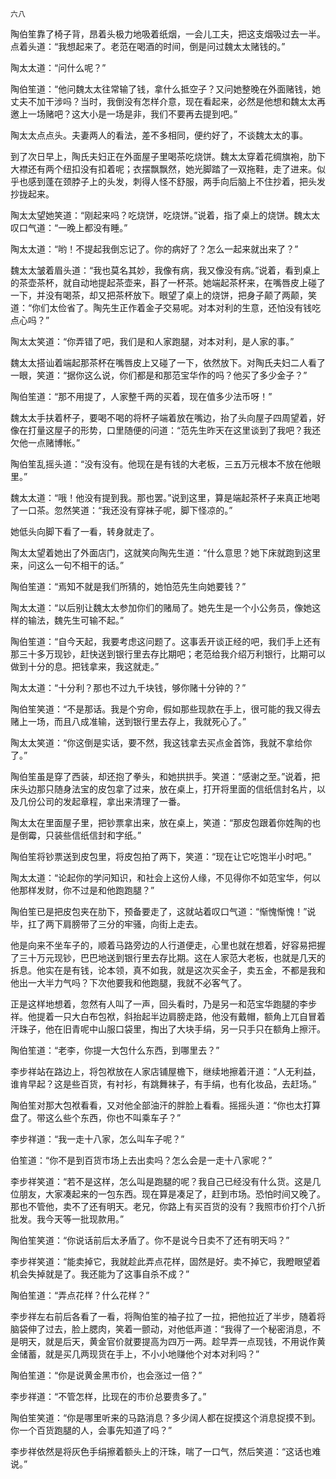     六八 

   陶伯笙靠了椅子背，昂着头极力地吸着纸烟，一会儿工夫，把这支烟吸过去一半。点着头道：“我想起来了。老范在喝酒的时间，倒是问过魏太太赌钱的。”

   陶太太道：“问什么呢？”

   陶伯笙道：“他问魏太太往常输了钱，拿什么抵空子？又问她整晚在外面赌钱，她丈夫不加干涉吗？当时，我倒没有怎样介意，现在看起来，必然是他想和魏太太再邀上一场赌吧？这大小是一场是非，我们不要再去提到吧。”

   陶太太点点头。夫妻两人的看法，差不多相同，便约好了，不谈魏太太的事。

   到了次日早上，陶氏夫妇正在外面屋子里喝茶吃烧饼。魏太太穿着花绸旗袍，肋下大襟还有两个纽扣没有扣着呢；衣摆飘飘然，她光脚踏了一双拖鞋，走了进来。似乎也感到蓬在颈脖子上的头发，刺得人怪不舒服，两手向后脑上不住抄着，把头发抄拢起来。

   陶太太望她笑道：“刚起来吗？吃烧饼，吃烧饼。”说着，指了桌上的烧饼。魏太太叹口气道：“一晚上都没有睡。”

   陶太太道：“哟！不提起我倒忘记了。你的病好了？怎么一起来就出来了？”

   魏太太皱着眉头道：“我也莫名其妙，我像有病，我又像没有病。”说着，看到桌上的茶壶茶杯，就自动地提起茶壶来，斟了一杯茶。她端起茶杯来，在嘴唇皮上碰了一下，并没有喝茶，却又把茶杯放下。眼望了桌上的烧饼，把身子颠了两颠，笑道：“你们太俭省了。陶先生正作着金子交易呢。对本对利的生意，还怕没有钱吃点心吗？”

   陶太太笑道：“你弄错了吧，我们是和人家跑腿，对本对利，是人家的事。”

   魏太太搭讪着端起那茶杯在嘴唇皮上又碰了一下，依然放下。对陶氏夫妇二人看了一眼，笑道：“据你这么说，你们都是和那范宝华作的吗？他买了多少金子？”

   陶伯笙道：“那不用提了，人家整千两的买着，现在值多少法币呀！”

   魏太太手扶着杯子，要喝不喝的将杯子端着放在嘴边，抬了头向屋子四周望着，好像在打量这屋子的形势，口里随便的问道：“范先生昨天在这里谈到了我吧？我还欠他一点赌博帐。”

   陶伯笙乱摇头道：“没有没有。他现在是有钱的大老板，三五万元根本不放在他眼里。”

   魏太太道：“哦！他没有提到我。那也罢。”说到这里，算是端起茶杯子来真正地喝了一口茶。忽然笑道：“我还没有穿袜子呢，脚下怪凉的。”

   她低头向脚下看了一看，转身就走了。

   陶太太望着她出了外面店门，这就笑向陶先生道：“什么意思？她下床就跑到这里来，问这么一句不相干的话。”

   陶伯笙道：“焉知不就是我们所猜的，她怕范先生向她要钱？”

   陶太太道：“以后别让魏太太参加你们的赌局了。她先生是一个小公务员，像她这样的输法，魏先生可输不起。”

   陶伯笙道：“自今天起，我要考虑这问题了。这事丢开谈正经的吧，我们手上还有那三十多万现钞，赶快送到银行里去存比期吧；老范给我介绍万利银行，比期可以做到十分的息。把钱拿来，我这就走。”

   陶太太道：“十分利？那也不过九千块钱，够你赌十分钟的？”

   陶伯笙笑道：“不是那话。我是个穷命，假如那些现款在手上，很可能的我又得去赌上一场，而且八成准输，送到银行里去存上，我就死心了。”

   陶太太笑道：“你这倒是实话，要不然，我这钱拿去买点金首饰，我就不拿给你了。”

   陶伯笙虽是穿了西装，却还抱了拳头，和她拱拱手。笑道：“感谢之至。”说着，把床头边那只随身法宝的皮包拿了过来，放在桌上，打开将里面的信纸信封名片，以及几份公司的发起章程，拿出来清理了一番。

   陶太太在里面屋子里，把钞票拿出来，放在桌上，笑道：“那皮包跟着你姓陶的也是倒霉，只装些信纸信封和字纸。”

   陶伯笙将钞票送到皮包里，将皮包拍了两下，笑道：“现在让它吃饱半小时吧。”

   陶太太道：“论起你的学问知识，和社会上这份人缘，不见得你不如范宝华，何以他那样发财，你不过是和他跑跑腿？”

   陶伯笙已是把皮包夹在肋下，预备要走了，这就站着叹口气道：“惭愧惭愧！”说毕，扛了两下肩膀带了三分的牢骚，向街上走去。

   他是向来不坐车子的，顺着马路旁边的人行道便走，心里也就在想着，好容易把握了三十万元现钞，巴巴地送到银行里去存比期。这在人家范大老板，也就是几天的拆息。他实在是有钱，论本领，真不如我，就是这次买金子，卖五金，不都是我和他出一大半力气吗？下次他要我和他跑腿，我就不必客气了。

   正是这样地想着，忽然有人叫了一声，回头看时，乃是另一和范宝华跑腿的李步祥。他提着一只大白布包袱，斜抬起半边肩膀走路，他没有戴帽，额角上兀自冒着汗珠子，他在旧青呢中山服口袋里，掏出了大块手绢，另一只手只在额角上擦汗。

   陶伯笙道：“老李，你提一大包什么东西，到哪里去？”

   李步祥站在路边上，将包袱放在人家店铺屋檐下，继续地擦着汗道：“人无利益，谁肯早起？这是些百货，有衬衫，有跳舞袜子，有手绢，也有化妆品，去赶场。”

   陶伯笙对那大包袱看看，又对他全部油汗的胖脸上看看。摇摇头道：“你也太打算盘了。带这么些个东西，你也不叫乘车子？”

   李步祥道：“我一走十八家，怎么叫车子呢？”

   伯笙道：“你不是到百货市场上去出卖吗？怎么会是一走十八家呢？”

   李步祥笑道：“若不是这样，怎么叫是跑腿的呢？我自己已经没有什么货。这是几位朋友，大家凑起来的一包东西。现在算是凑足了，赶到市场。恐怕时间又晚了。那也不管他，卖不了还有明天。老兄，你路上有买百货的没有？我照市价打个八折批发。我今天等一批现款用。”

   陶伯笙笑道：“你说话前后太矛盾了。你不是说今日卖不了还有明天吗？”

   李步祥笑道：“能卖掉它，我就趁此弄点花样，固然是好。卖不掉它，我瞪眼望着机会失掉就是了。我还能为了这事自杀不成？”

   陶伯笙道：“弄点花样？什么花样？”

   李步祥左右前后各看了一看，将陶伯笙的袖子拉了一拉，把他拉近了半步，随着将脑袋伸了过去，脸上腮肉，笑着一颤动，对他低声道：“我得了一个秘密消息，不是明天，就是后天，黄金官价就要提高为四万一两。趁早弄一点现钱，不用说作黄金储蓄，就是买几两现货在手上，不小小地赚他个对本对利吗？”

   陶伯笙道：“你是说黄金黑市价，也会涨过一倍？”

   李步祥道：“不管怎样，比现在的市价总要贵多了。”

   陶伯笙笑道：“你是哪里听来的马路消息？多少阔人都在捉摸这个消息捉摸不到。你一个百货跑腿的人，会事先知道了吗？”

   李步祥依然是将灰色手绢擦着额头上的汗珠，喘了一口气，然后笑道：“这话也难说。”

